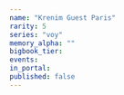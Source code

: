 ```yaml
---
name: "Krenim Guest Paris"
rarity: 5
series: "voy"
memory_alpha: ""
bigbook_tier:
events:
in_portal:
published: false
---
```

